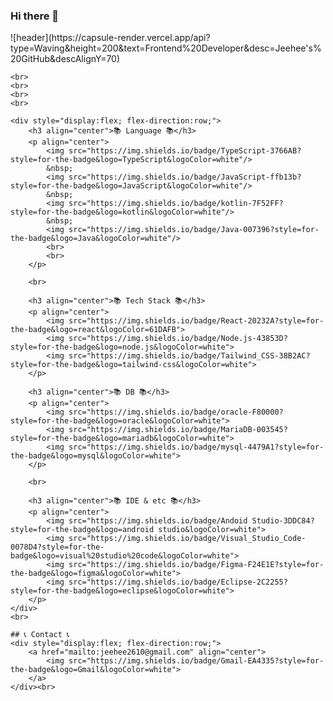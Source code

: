### Hi there 👋

<!--
**jihilli/jihilli** is a ✨ _special_ ✨ repository because its `README.md` (this file) appears on your GitHub profile.

Here are some ideas to get you started:

- 🔭 I’m currently working on ...
- 🌱 I’m currently learning ...
- 👯 I’m looking to collaborate on ...
- 🤔 I’m looking for help with ...
- 💬 Ask me about ...
- 📫 How to reach me: ...
- 😄 Pronouns: ...
- ⚡ Fun fact: ...
-->

<div align="left">
    ![header](https://capsule-render.vercel.app/api?type=Waving&height=200&text=Frontend%20Developer&desc=Jeehee's%20GitHub&descAlignY=70)

    <br>
    <br>
    <br>
    <br>

    <div style="display:flex; flex-direction:row;">
        <h3 align="center">📚 Language 📚</h3>
        <p align="center">
            <img src="https://img.shields.io/badge/TypeScript-3766AB?style=for-the-badge&logo=TypeScript&logoColor=white"/>
            &nbsp;
            <img src="https://img.shields.io/badge/JavaScript-ffb13b?style=for-the-badge&logo=JavaScript&logoColor=white"/>
            &nbsp;
            <img src="https://img.shields.io/badge/kotlin-7F52FF?style=for-the-badge&logo=kotlin&logoColor=white"/>
            &nbsp;
            <img src="https://img.shields.io/badge/Java-007396?style=for-the-badge&logo=Java&logoColor=white"/>
            <br>
            <br>
        </p>

        <br>

        <h3 align="center">📚 Tech Stack 📚</h3>
        <p align="center">
            <img src="https://img.shields.io/badge/React-20232A?style=for-the-badge&logo=react&logoColor=61DAFB">
            <img src="https://img.shields.io/badge/Node.js-43853D?style=for-the-badge&logo=node.js&logoColor=white">
            <img src="https://img.shields.io/badge/Tailwind_CSS-38B2AC?style=for-the-badge&logo=tailwind-css&logoColor=white">
        </p>

        <h3 align="center">📚 DB 📚</h3>
        <p align="center">
            <img src="https://img.shields.io/badge/oracle-F80000?style=for-the-badge&logo=oracle&logoColor=white">
            <img src="https://img.shields.io/badge/MariaDB-003545?style=for-the-badge&logo=mariadb&logoColor=white">
            <img src="https://img.shields.io/badge/mysql-4479A1?style=for-the-badge&logo=mysql&logoColor=white">
        </p>

        <br>

        <h3 align="center">📚 IDE & etc 📚</h3>
        <p align="center">
            <img src="https://img.shields.io/badge/Andoid Studio-3DDC84?style=for-the-badge&logo=android studio&logoColor=white">
            <img src="https://img.shields.io/badge/Visual_Studio_Code-0078D4?style=for-the-badge&logo=visual%20studio%20code&logoColor=white">
            <img src="https://img.shields.io/badge/Figma-F24E1E?style=for-the-badge&logo=figma&logoColor=white">
            <img src="https://img.shields.io/badge/Eclipse-2C2255?style=for-the-badge&logo=eclipse&logoColor=white">
        </p>
    </div>
    <br>

    ## 📞 Contact 📞
    <div style="display:flex; flex-direction:row;">
        <a href="mailto:jeehee2610@gmail.com" align="center">
            <img src="https://img.shields.io/badge/Gmail-EA4335?style=for-the-badge&logo=Gmail&logoColor=white">
        </a>
    </div><br>
</div>

